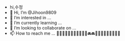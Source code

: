 - hi,수정
- 👋 Hi, I’m @Jihoon9809
- 👀 I’m interested in ...
- 🌱 I’m currently learning ...
- 💞️ I’m looking to collaborate on ...
- 📫 How to reach me ...
🚞🚞🚞🚞🚞🚞🚞🚞🛴🛴🛴🚘🚘🚐🚐😫😫😫😫😫😫😫
